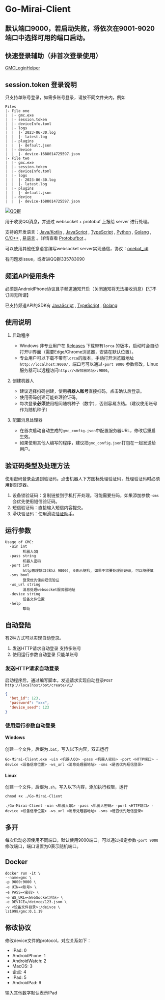 # Go-Mirai-Client

## 默认端口9000，若启动失败，将依次在9001-9020端口中选择可用的端口启动。

## 快速登录辅助（非首次登录使用）

[GMCLoginHelper](https://github.com/2mf8/GMCLoginHelper/releases)

## session.token 登录说明

只支持单账号登录，如需多账号登录，请放不同文件夹内，例如

```shell
Files
|- File one
|  |- gmc.exe
|  |- session.token
|  |- deviceInfo.toml
|  |- logs
|  |  |- 2023-06-30.log
|  |  |- latest.log
|  |- plugins
|  |  |- default.json
|  |- device
|  |  |- device-1688014725597.json
|- File two
|  |- gmc.exe
|  |- session.token
|  |- deviceInfo.toml
|  |- logs
|  |  |- 2023-06-30.log
|  |  |- latest.log
|  |- plugins
|  |  |- default.json
|  |- device
|  |  |- device-1688014725597.json
```


[![QQ群](https://img.shields.io/static/v1?label=QQ%E7%BE%A4&message=335783090&color=blue)](https://jq.qq.com/?_wv=1027&k=B7Of3GMZ)

用于收发QQ消息，并通过 websocket + protobuf 上报给 server 进行处理。

支持的开发语言：[Java/Kotlin](https://github.com/protobufbot/spring-mirai-server) , [JavaScript](https://github.com/2mf8/TSPbBot) , [TypeScript](https://github.com/2mf8/TSPbBot/blob/master/src/demo/index.ts) , [Python](https://github.com/PHIKN1GHT/pypbbot/tree/main/pypbbot_examples) , [Golang](https://github.com/2mf8/GoPbBot/blob/master/test/bot_test.go) , [C/C++](https://github.com/ProtobufBot/cpp-pbbot/blob/main/src/event_handler/event_handler.cpp) , [易语言](https://github.com/protobufbot/pbbot_e_sdk) 。详情查看 [Protobufbot](https://github.com/ProtobufBot/ProtobufBot) 。

可以使用其他任意语言编写websocket server实现通信，协议：[onebot_idl](https://github.com/lz1998/onebot_idl)

有问题发issue，或者进QQ群335783090

## 频道API使用条件

必须是AndroidPhone协议且子频道通知开启（关闭通知将无法接收消息）【订不订阅无所谓】

已支持频道API的SDK有 [JavaScript](https://github.com/2mf8/TSPbBot) , [TypeScript](https://github.com/2mf8/TSPbBot/blob/master/src/demo/index.ts) , [Golang](https://github.com/2mf8/GoPbBot/blob/master/test/bot_test.go) 

## 使用说明

1. 启动程序
    - Windows 非专业用户在 [Releases](https://github.com/ProtobufBot/Go-Mirai-Client/releases) 下载带有`lorca`
      的版本，启动时会自动打开UI界面（需要Edge/Chrome浏览器，安装在默认位置）。
    - 专业用户可以下载不带有`lorca`的版本，手动打开浏览器地址`http://localhost:9000/`，端口号可以通过`-port 9000`
      参数修改，Linux服务器可以远程访问`http://<服务器地址>:9000`。

2. 创建机器人
    - 建议选择扫码创建，使用**机器人账号**直接扫码，点击确认后登录。
    - 使用密码创建可能处理验证码。
    - 每次登录**必须**使用相同随机种子（数字），否则容易冻结。（建议使用账号作为随机种子）

3. 配置消息处理器
    - 在首次启动自动生成的`gmc_config.json`中配置服务器URL，修改后重启生效。
    - 如果使用其他人编写的程序，建议把`gmc_config.json`打包在一起发送给用户。

## 验证码类型及处理方法

使用密码登录会遇到验证码，点击机器人下方图标处理验证码，处理验证码时必须用到浏览器。

1. 设备锁验证码：复制链接到手机打开处理，可能需要扫码，如果添加参数`-sms`会优先使用短信验证码。
2. 短信验证码：直接输入短信内容提交。
3. 滑块验证码：使用[滑块验证助手](https://github.com/mzdluo123/TxCaptchaHelper/releases)。

## 运行参数

```shell
Usage of GMC:
  -uin int
        机器人QQ
  -pass string
        机器人密码
  -port int
        http管理端口(默认 9000), 0表示随机, 如果不需要处理验证码, 可以随便填
  -sms bool
        登录优先使用短信验证
  -ws_url string
        消息处理websocket服务器地址
  -device string
        设备文件位置
  -help
        帮助
```

## 自动登陆

有2种方式可以实现自动登录。

1. 发送HTTP请求自动登录 支持多账号
2. 使用运行参数自动登录 只能单账号

### 发送HTTP请求自动登录

启动程序后，通过编写脚本，发送请求实现自动登录`POST http://localhost/bot/create/v1/`

```json
{
  "bot_id": 123,
  "password": "xxx",
  "device_seed": 123
}
```

### 使用运行参数自动登录

#### Windows

创建一个文件，后缀为`.bat`，写入以下内容，双击运行

```shell
Go-Mirai-Client.exe -uin <机器人QQ> -pass <机器人密码> -port <HTTP端口> -device <设备信息位置> -ws_url <消息处理器地址> -sms <是否优先短信登录>
```

#### Linux

创建一个文件，后缀为`.sh`，写入以下内容，添加执行权限，运行

```shell
chmod +x ./Go-Mirai-Client

./Go-Mirai-Client -uin <机器人QQ> -pass <机器人密码> -port <HTTP端口> -device <设备信息位置> -ws_url <消息处理器地址> -sms <是否优先短信登录>
```

## 多开

每次启动必须使用不同端口，默认使用9000端口。可以通过指定参数`-port 9000`修改端口，端口设置为0表示随机端口。

## Docker

```shell
docker run -it \
--name=gmc \
-p 9000:9000 \
-e UIN=<账号> \
-e PASS=<密码> \
-e WS_URL=<WebSocket地址> \
-e DEVICE=/deivce/123.json \
-v <设备文件目录>:/deivce \
lz1998/gmc:0.1.19
```

## 修改协议

修改device文件的protocol，对应关系如下：

- IPad: 0
- AndroidPhone: 1
- AndroidWatch: 2
- MacOS: 3
- 企点: 4
- IPad: 5
- AndroidPad: 6

输入其他数字默认表示IPad
